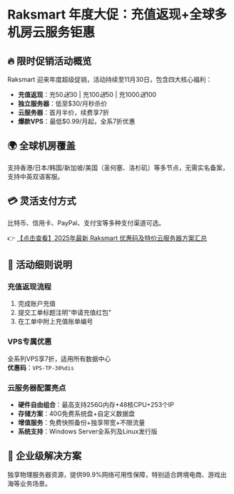 # Raksmart 年度大促：充值返现+全球多机房云服务钜惠

## 🔥 限时促销活动概览
Raksmart 迎来年度超级促销，活动持续至11月30日，包含四大核心福利：
- **充值返现**：充$50送$30 | 充$100送$50 | 充$1000送$100
- **独立服务器**：低至$30/月秒杀价
- **云服务器**：首月半价，续费享7折
- **爆款VPS**：最低$0.99/月起，全系7折优惠

## 🌍 全球机房覆盖
支持香港/日本/韩国/新加坡/美国（圣何塞、洛杉矶）等多节点，无需实名备案，支持中英双语客服。

## 💳 灵活支付方式
比特币、信用卡、PayPal、支付宝等多种支付渠道可选。

👉 [【点击查看】2025年最新 Raksmart 优惠码及特价云服务器方案汇总](https://bit.ly/raksmart)

## 📌 活动细则说明
### 充值返现流程
1. 完成账户充值
2. 提交工单标题注明"申请充值红包"
3. 在工单中附上充值账单编号

### VPS专属优惠
全系列VPS享7折，适用所有数据中心  
**优惠码**：`VPS-TP-30%dis`

### 云服务器配置亮点
- **硬件自由组合**：最高支持256G内存+48核CPU+253个IP
- **存储方案**：40G免费系统盘+自定义数据盘
- **增值服务**：免费快照备份+独享带宽+不限流量
- **系统支持**：Windows Server全系列及Linux发行版

## 🚀 企业级解决方案
独享物理服务器资源，提供99.9%网络可用性保障，特别适合跨境电商、游戏出海等业务场景。